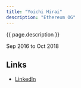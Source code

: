 ```yaml
---
title: "Yoichi Hirai"
description: "Ethereum OG"
---
```


{{ page.description }}

Sep 2016 to Oct 2018

## Links
- [LinkedIn](https://www.linkedin.com/in/yoichi-hirai-780567b/)
